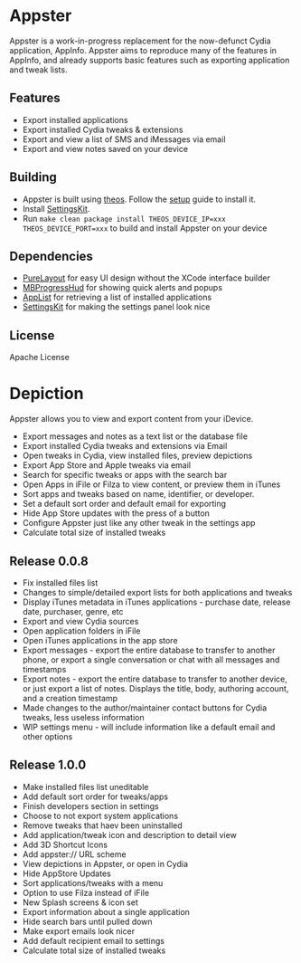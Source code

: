 # Appster

Appster is a work-in-progress replacement for the now-defunct Cydia application, AppInfo. Appster aims to reproduce many of the features in AppInfo, and already supports basic features such as exporting application and tweak lists.

## Features
* Export installed applications
* Export installed Cydia tweaks & extensions
* Export and view a list of SMS and iMessages via email
* Export and view notes saved on your device

## Building
* Appster is built using [theos](https://github.com/DHowett/theos). Follow the [setup](http://iphonedevwiki.net/index.php/Theos/Setup) guide to install it.
* Install [SettingsKit](https://github.com/mlnlover11/SettingsKit).
* Run ```make clean package install THEOS_DEVICE_IP=xxx THEOS_DEVICE_PORT=xxx``` to build and install Appster on your device

## Dependencies
* [PureLayout](https://github.com/PureLayout/PureLayout) for easy UI design without the XCode interface builder
* [MBProgressHud](https://github.com/jdg/MBProgressHUD) for showing quick alerts and popups
* [AppList](https://github.com/rpetrich/AppList) for retrieving a list of installed applications
* [SettingsKit](https://github.com/mlnlover11/SettingsKit) for making the settings panel look nice

## License

Apache License

# Depiction

Appster allows you to view and export content from your iDevice.

- Export messages and notes as a text list or the database file
- Export installed Cydia tweaks and extensions via Email
- Open tweaks in Cydia, view installed files, preview depictions
- Export App Store and Apple tweaks via email
- Search for specific tweaks or apps with the search bar
- Open Apps in iFile or Filza to view content, or preview them in iTunes
- Sort apps and tweaks based on name, identifier, or developer.
- Set a default sort order and default email for exporting
- Hide App Store updates with the press of a button
- Configure Appster just like any other tweak in the settings app
- Calculate total size of installed tweaks


## Release 0.0.8
- Fix installed files list
- Changes to simple/detailed export lists for both applications and tweaks
- Display iTunes metadata in iTunes applications - purchase date, release date, purchaser, genre, etc
- Export and view Cydia sources
- Open application folders in iFile
- Open iTunes applications in the app store
- Export messages - export the entire database to transfer to another phone, or export a single conversation or chat with all messages and timestamps
- Export notes - export the entire database to transfer to another device, or just export a list of notes. Displays the title, body, authoring account, and a creation timestamp
- Made changes to the author/maintainer contact buttons for Cydia tweaks, less useless information
- WIP settings menu - will include information like a default email and other options

## Release 1.0.0
- Make installed files list uneditable
- Add default sort order for tweaks/apps
- Finish developers section in settings
- Choose to not export system applications
- Remove tweaks that haev been uninstalled
- Add application/tweak icon and description to detail view
- Add 3D Shortcut Icons
- Add appster:// URL scheme
- View depictions in Appster, or open in Cydia
- Hide AppStore Updates
- Sort applications/tweaks with a menu
- Option to use Filza instead of iFile
- New Splash screens & icon set
- Export information about a single application
- Hide search bars until pulled down
- Make export emails look nicer
- Add default recipient email to settings
- Calculate total size of installed tweaks
